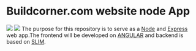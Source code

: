 # Buildcorner.com website node App
<a href="https://codeclimate.com/github/ankitsilaich/buildcorner-node"><img src="https://codeclimate.com/github/ankitsilaich/buildcorner-node/badges/gpa.svg" /></a>
<a href="https://codeclimate.com/github/ankitsilaich/buildcorner-node/coverage"><img src="https://codeclimate.com/github/ankitsilaich/buildcorner-node/badges/coverage.svg" /></a>
The purpose for this repository is to serve as a [Node](http://nodejs.org/) and [Express](http://expressjs.com/) web app.The frontend will be developed on [ANGULAR](http://angular.org) and backend is based on [SLIM](http://slimframework.com).
